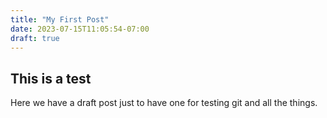 ```yaml
---
title: "My First Post"
date: 2023-07-15T11:05:54-07:00
draft: true
---
```


## This is a test

Here we have a draft post just to have one for testing
git and all the things.
